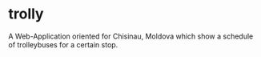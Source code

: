 trolly
======

A Web-Application oriented for Chisinau, Moldova which show a schedule of trolleybuses for a certain stop.

